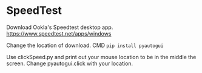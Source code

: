 # SpeedTest  

Download Ookla's Speedtest desktop app.
https://www.speedtest.net/apps/windows

Change the location of download.
CMD ```pip install pyautogui```

Use clickSpeed.py and print out your mouse location to be in the middle the screen.
Change pyautogui.click with your location.
